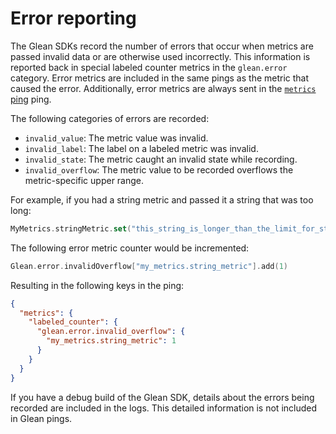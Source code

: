 # Error reporting

The Glean SDKs record the number of errors that occur when metrics are passed invalid data or are otherwise used incorrectly.
This information is reported back in special labeled counter metrics in the `glean.error` category.
Error metrics are included in the same pings as the metric that caused the error.
Additionally, error metrics are always sent in the [`metrics` ping](../pings/metrics.md) ping.

The following categories of errors are recorded:

- `invalid_value`: The metric value was invalid.
- `invalid_label`: The label on a labeled metric was invalid.
- `invalid_state`: The metric caught an invalid state while recording.
- `invalid_overflow`: The metric value to be recorded overflows the metric-specific upper range.

For example, if you had a string metric and passed it a string that was too long:

```Kotlin
MyMetrics.stringMetric.set("this_string_is_longer_than_the_limit_for_string_metrics")
```

The following error metric counter would be incremented:

```Kotlin
Glean.error.invalidOverflow["my_metrics.string_metric"].add(1)
```

Resulting in the following keys in the ping:

```json
{
  "metrics": {
    "labeled_counter": {
      "glean.error.invalid_overflow": {
        "my_metrics.string_metric": 1
      }
    }
  }
}
```

If you have a debug build of the Glean SDK, details about the errors being recorded are included in the logs. This detailed information is not included in Glean pings.


